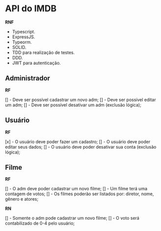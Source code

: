 # API do IMDB

**RNF**

- Typescript.
- ExpressJS.
- Typeorm.
- SOLID.
- TDD para realização de testes.
- DDD.
- JWT para autenticação.

## Administrador

**RF**

[] - Deve ser possível cadastrar um novo adm;
[] - Deve ser possível editar um adm;
[] - Deve ser possível desativar um adm (exclusão lógica);

## Usuário

**RF**

[x] - O usuário deve poder fazer um cadastro;
[] - O usuário deve poder editar seus dados;
[] - O usuário deve poder desativar sua conta (exclusão lógica);

## Filme

**RF**

[] - O adm deve poder cadastrar um novo filme;
[] - Um filme terá uma contagem de votos;
[] - Os filmes poderão ser listados por: diretor, nome, gênero e atores;

**RN**

[] - Somente o adm pode cadastrar um novo filme;
[] - O voto será contabilizado de 0-4 pelo usuário;
